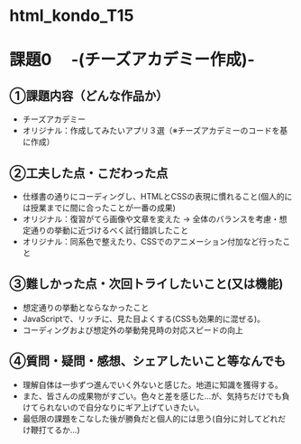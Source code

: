 # html_kondo_T15
# 課題0　 -(チーズアカデミー作成)-

## ①課題内容（どんな作品か）
- チーズアカデミー
- オリジナル：作成してみたいアプリ３選（※チーズアカデミーのコードを基に作成）

## ②工夫した点・こだわった点
- 仕様書の通りにコーディングし、HTMLとCSSの表現に慣れること(個人的には授業までに間に合ったことが一番の成果)
- オリジナル：復習がてら画像や文章を変えた → 全体のバランスを考慮・想定通りの挙動に近づけるべく試行錯誤したこと
- オリジナル：同系色で整えたり、CSSでのアニメーション付加など行ったこと

## ③難しかった点・次回トライしたいこと(又は機能)
- 想定通りの挙動とならなかったこと
- JavaScriptで、リッチに、見た目よくする(CSSも効果的に混ぜる)。
- コーディングおよび想定外の挙動発見時の対応スピードの向上

## ④質問・疑問・感想、シェアしたいこと等なんでも
- 理解自体は一歩ずつ進んでいく外ないと感じた。地道に知識を獲得する。
- また、皆さんの成果物がすごい。色々と差を感じた…が、気持ちだけでも負けてられないので自分なりにギア上げていきたい。
- 最低限の課題をこなした後が勝負だと個人的には思う(自分に対してどれだけ鞭打てるか…)
